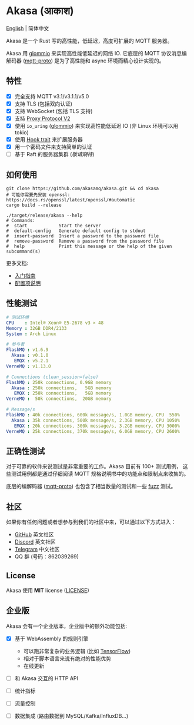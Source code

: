 # Akasa (आकाश)
[English](README.md) | 简体中文

Akasa 是一个 Rust 写的高性能，低延迟，高度可扩展的 MQTT 服务器。

Akasa 用 [glommio][glommio] 来实现高性能低延迟的网络 IO. 它底层的 MQTT 协议消息编解码器 ([mqtt-proto][mqtt-proto]) 是为了高性能和 async 环境而精心设计实现的。

## 特性
- [x] 完全支持 MQTT v3.1/v3.1.1/v5.0
- [x] 支持 TLS (包括双向认证)
- [x] 支持 WebSocket (包括 TLS 支持)
- [x] 支持 [Proxy Protocol V2][proxy-protocol]
- [x] 使用 `io_uring` ([glommio][glommio]) 来实现高性能低延迟 IO (非 Linux 环境可以用 tokio)
- [x] 使用 [Hook trait][hook-trait] 来扩展服务器
- [x] 用一个密码文件来支持简单的认证
- [ ] 基于 Raft 的服务器集群 (*敬请期待*)

## 如何使用

```shell
git clone https://github.com/akasamq/akasa.git && cd akasa
# 可能你需要先安装 openssl: https://docs.rs/openssl/latest/openssl/#automatic
cargo build --release

./target/release/akasa --help
# Commands:
#  start            Start the server
#  default-config   Generate default config to stdout
#  insert-password  Insert a password to the password file
#  remove-password  Remove a password from the password file
#  help             Print this message or the help of the given subcommand(s)
```

更多文档:

- [入门指南](docs/chinese/getting-started.md)
- [配置项说明](docs/chinese/config.md)

## 性能测试
```yaml
# 测试环境
CPU    : Intel® Xeon® E5-2678 v3 × 48
Memory : 32GB DDR4/2133
System : Arch Linux

# 参与者
FlashMQ : v1.6.9
  Akasa : v0.1.0
   EMQX : v5.2.1
VerneMQ : v1.13.0

# Connections (clean_session=false)
FlashMQ : 250k connections, 0.9GB memory
  Akasa : 250k connections,   5GB memory
   EMQX : 250k connections,   5GB memory
VerneMQ :  50k connections,  20GB memory

# Message/s
FlashMQ : 40k coonections, 600k message/s, 1.0GB memory, CPU  550%
  Akasa : 35k connections, 500k message/s, 2.3GB memory, CPU 1050%
   EMQX : 20k connections, 300k message/s, 3.2GB memory, CPU 3000%
VerneMQ : 25k connections, 370k message/s, 6.0GB memory, CPU 2600%
```

## 正确性测试
对于可靠的软件来说测试是非常重要的工作。Akasa 目前有 100+ 测试用例， 这些测试用例都是通过仔细阅读 MQTT 规格说明书中的功能点和限制点来收集的。

底层的编解码器 ([mqtt-proto][mqtt-proto]) 也包含了相当数量的测试和一些 [fuzz][mqtt-proto-fuzz] 测试。

## 社区

如果你有任何问题或者想参与到我们的社区中来，可以通过以下方式进入：

- [GitHub][github-group] 英文社区
- [Discord][discord-group] 英文社区
- [Telegram][telegram-group] 中文社区
- QQ 群 (号码：862039269)

## License
Akasa 使用 **MIT** license ([LICENSE](LICENSE))

## 企业版
Akasa 会有一个企业版本，企业版中的额外功能包括:

- [x] 基于 WebAssembly 的规则引擎
  * 可以跑非常复杂的业务逻辑 (比如 [TensorFlow][tensorflow])
  * 相对于脚本语言来说有绝对的性能优势
  * 在线更新
- [ ] 和 Akasa 交互的 HTTP API 
- [ ] 统计指标
- [ ] 流量控制
- [ ] 数据集成 (路由数据到 MySQL/Kafka/InfluxDB...)


[mqtt-proto]: https://github.com/akasamq/mqtt-proto
[mqtt-proto-fuzz]: https://github.com/akasamq/mqtt-proto/tree/master/fuzz
[proxy-protocol]: https://www.haproxy.org/download/1.8/doc/proxy-protocol.txt
[glommio]: https://github.com/DataDog/glommio
[bsl]: https://mariadb.com/bsl-faq-mariadb/
[hook-trait]: https://github.com/akasamq/akasa/blob/5ade2d788d9a919671f81b01d720155caf8e4e2d/akasa-core/src/hook.rs#L43
[tensorflow]: https://blog.tensorflow.org/2020/09/supercharging-tensorflowjs-webassembly.html
[github-group]: https://github.com/akasamq/akasa/discussions
[discord-group]: https://discord.gg/Geg7hXWM
[telegram-group]: https://t.me/+UCBpJs-6ddI4MjE1
